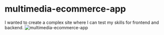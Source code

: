 # multimedia-ecommerce-app
I wanted to create a complex site where I can test my skills for frontend and backend.
![multimedia-ecommerce-app](https://user-images.githubusercontent.com/89576994/222809975-a80ace42-3cde-4e64-b1df-96fadbe05ca1.png)
